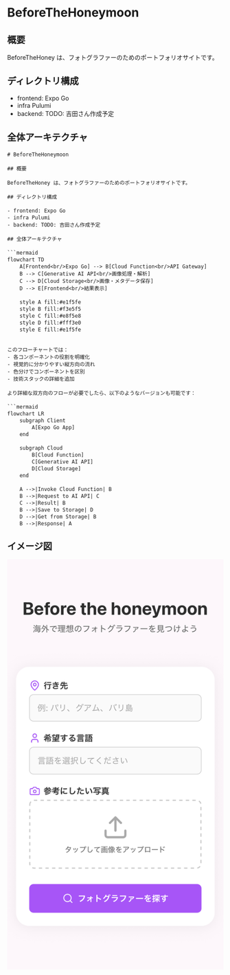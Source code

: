 # BeforeTheHoneymoon

## 概要

BeforeTheHoney は、フォトグラファーのためのポートフォリオサイトです。

## ディレクトリ構成

- frontend: Expo Go
- infra Pulumi
- backend: TODO: 吉田さん作成予定

## 全体アーキテクチャ

```mermaid
# BeforeTheHoneymoon

## 概要

BeforeTheHoney は、フォトグラファーのためのポートフォリオサイトです。

## ディレクトリ構成

- frontend: Expo Go
- infra Pulumi
- backend: TODO: 吉田さん作成予定

## 全体アーキテクチャ

```mermaid
flowchart TD
    A[Frontend<br/>Expo Go] --> B[Cloud Function<br/>API Gateway]
    B --> C[Generative AI API<br/>画像処理・解析]
    C --> D[Cloud Storage<br/>画像・メタデータ保存]
    D --> E[Frontend<br/>結果表示]
    
    style A fill:#e1f5fe
    style B fill:#f3e5f5
    style C fill:#e8f5e8
    style D fill:#fff3e0
    style E fill:#e1f5fe
```
```

このフローチャートでは：
- 各コンポーネントの役割を明確化
- 視覚的に分かりやすい縦方向の流れ
- 色分けでコンポーネントを区別
- 技術スタックの詳細を追加

より詳細な双方向のフローが必要でしたら、以下のようなバージョンも可能です：

```mermaid
flowchart LR
    subgraph Client
        A[Expo Go App]
    end
    
    subgraph Cloud
        B[Cloud Function]
        C[Generative AI API]
        D[Cloud Storage]
    end
    
    A -->|Invoke Cloud Function| B
    B -->|Request to AI API| C
    C -->|Result| B
    B -->|Save to Storage| D
    D -->|Get from Storage| B
    B -->|Response| A
```

## イメージ図

![iOS Home Screen](./images/home_ios.jpg)

